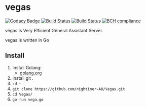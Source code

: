 # vegas

[![Codacy Badge](https://api.codacy.com/project/badge/Grade/590f529bb94c4d77818327e980fa9464)](https://www.codacy.com/app/nightimer.au/Vegas?utm_source=github.com&utm_medium=referral&utm_content=nightimer-AU/Vegas&utm_campaign=badger)
[![Build Status](https://semaphoreci.com/api/v1/nightimer-au/vegas/branches/master/shields_badge.svg)](https://semaphoreci.com/nightimer-au/vegas)
[![Build Status](https://travis-ci.org/nightimer-AU/vegas.svg?branch=master)](https://travis-ci.org/nightimer-AU/vegas)
[![BCH compliance](https://bettercodehub.com/edge/badge/nightimer-AU/vegas?branch=master)](https://bettercodehub.com/)

vegas is Very Efficient General Assistant Server.

vegas is written in Go


## Install
1. Install Golang:
    - [golang.org](https://golang.org/dl/)
2. Install git .
3. ``` cd ~  ```
4. ``` git clone https://github.com/nightimer-AU/Vegas.git  ```
5. ``` cd Vegas/  ```
6.  ``` go run vega.go  ```
